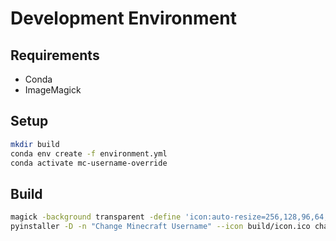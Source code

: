 # Development Environment

## Requirements
- Conda
- ImageMagick

## Setup

```sh
mkdir build
conda env create -f environment.yml
conda activate mc-username-override
```

## Build

```sh
magick -background transparent -define 'icon:auto-resize=256,128,96,64,48,32,24,16' icon.svg build/icon.ico
pyinstaller -D -n "Change Minecraft Username" --icon build/icon.ico change_username.py
```
